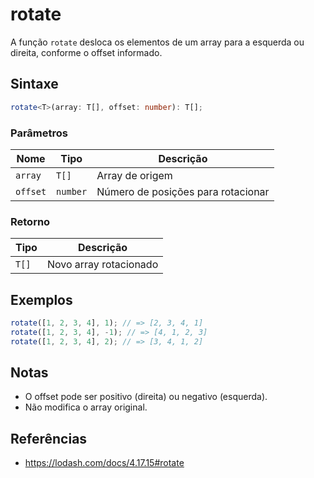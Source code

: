 # rotate

A função `rotate` desloca os elementos de um array para a esquerda ou direita, conforme o offset informado.

## Sintaxe

```typescript
rotate<T>(array: T[], offset: number): T[];
```

### Parâmetros

| Nome      | Tipo      | Descrição                          |
|-----------|-----------|------------------------------------|
| `array`   | `T[]`     | Array de origem                    |
| `offset`  | `number`  | Número de posições para rotacionar |

### Retorno

| Tipo    | Descrição              |
|---------|------------------------|
| `T[]`   | Novo array rotacionado |

## Exemplos

```typescript
rotate([1, 2, 3, 4], 1); // => [2, 3, 4, 1]
rotate([1, 2, 3, 4], -1); // => [4, 1, 2, 3]
rotate([1, 2, 3, 4], 2); // => [3, 4, 1, 2]
```

## Notas

* O offset pode ser positivo (direita) ou negativo (esquerda).
* Não modifica o array original.

## Referências

* https://lodash.com/docs/4.17.15#rotate